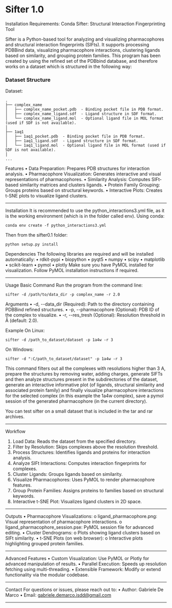 # Sifter 1.0

Installation Requirements:
Conda
Sifter: Structural Interaction Fingerprinting Tool

Sifter is a Python-based tool for analyzing and visualizing pharmacophores and structural interaction fingerprints (SIFts). It supports processing PDBBind data, visualizing pharmacophore interactions, clustering ligands based on similarity, and grouping protein families.
This program has been created by using the refined set of the PDBbind database, and therefore works on a dataset which is structured in the following way:

### Dataset Structure
Dataset: 
```
.
├── complex_name
│   ├── complex_name_pocket.pdb  - Binding pocket file in PDB format.
│   ├── complex_name_ligand.sdf  - Ligand structure in SDF format.
│   └── complex_name_ligand.mol  - Optional ligand file in MOL format (used if SDF is not available).
│
├── 1aq1
│   ├── 1aq1_pocket.pdb  - Binding pocket file in PDB format.
│   ├── 1aq1_ligand.sdf  - Ligand structure in SDF format.
│   └── 1aq1_ligand.mol  - Optional ligand file in MOL format (used if SDF is not available).
│
...

```



Features
•	Data Preparation: Prepares PDB structures for interaction analysis.
•	Pharmacophore Visualization: Generates interactive and visual representations of pharmacophores.
•	Similarity Analysis: Computes SIFt-based similarity matrices and clusters ligands.
•	Protein Family Grouping: Groups proteins based on structural keywords.
•	Interactive Plots: Creates t-SNE plots to visualize ligand clusters.
________________________________________


Installation
It is recommended to use the python_interactions3.yml file, as it is the working environment (which is in the folder called env). Using conda:
```
conda env create -f python_interactions3.yml
```

Then from the sifter0.1 folder:
```
python setup.py install
```


Dependencies
The following libraries are required and will be installed automatically:
•	rdkit-pypi
•	biopython
•	pyqt5
•	numpy
•	scipy
•	matplotlib
•	scikit-learn
•	pymol
•	plotly
Make sure you have PyMOL installed for visualization. Follow PyMOL installation instructions if required.
________________________________________





Usage
Basic Command
Run the program from the command line:
```
sifter -d /path/to/data_dir -p complex_name -r 2.0
```
Arguments
•	-d, --data_dir (Required): Path to the directory containing PDBBind refined structures.
•	-p, --pharmacophore (Optional): PDB ID of the complex to visualize.
•	-r, --res_tresh (Optional): Resolution threshold in Å (default: 2.0).

Example
On Linux:
```
sifter -d /path_to_dataset/dataset -p 1a4w -r 3
```
On Windows:
```
sifter -d ":C/path_to_dataset/dataset" -p 1a4w -r 3
```
This command filters out all the complexes with resolutions higher than 3 A, prepare the structures by removing water, adding charges, generate SIFTs and then analyze structures present in the subdirectories of the dataset, generate an interactive informative plot (of ligands, structural similarity and associated protein family) and finally visualize pharmacophore interactions for the selected complex (in this example the 1a4w complex), save a pymol session of the generated pharmacophore (in the current directory).

You can test sifter on a small dataset that is included in the tar and rar archives.
________________________________________
Workflow
1.	Load Data: Reads the dataset from the specified directory.
2.	Filter by Resolution: Skips complexes above the resolution threshold.
3.	Process Structures: Identifies ligands and proteins for interaction analysis.
4.	Analyze SIFt Interactions: Computes interaction fingerprints for complexes.
5.	Cluster Ligands: Groups ligands based on similarity.
6.	Visualize Pharmacophores: Uses PyMOL to render pharmacophore features.
7.	Group Protein Families: Assigns proteins to families based on structural keywords.
8.	Interactive t-SNE Plot: Visualizes ligand clusters in 2D space.
________________________________________


Outputs
•	Pharmacophore Visualizations:
o	ligand_pharmacophore.png: Visual representation of pharmacophore interactions.
o	ligand_pharmacophore_session.pse: PyMOL session file for advanced editing.
•	Cluster Dendrograms:
o	Plots showing ligand clusters based on SIFt similarity.
•	t-SNE Plots (on web browser):
o	Interactive plots highlighting grouped protein families.
________________________________________
Advanced Features
•	Custom Visualization: Use PyMOL or Plotly for advanced manipulation of results.
•	Parallel Execution: Speeds up resolution fetching using multi-threading.
•	Extensible Framework: Modify or extend functionality via the modular codebase.
________________________________________
Contact
For questions or issues, please reach out to:
•	Author: Gabriele De Marco
•	Email: gabriele.demarco.isdd@gmail.com
________________________________________
